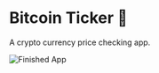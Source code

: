 # Bitcoin Ticker 🤑

A crypto currency price checking app.

![Finished App](https://github.com/londonappbrewery/Images/blob/master/bitcoin-flutter-demo.gif)